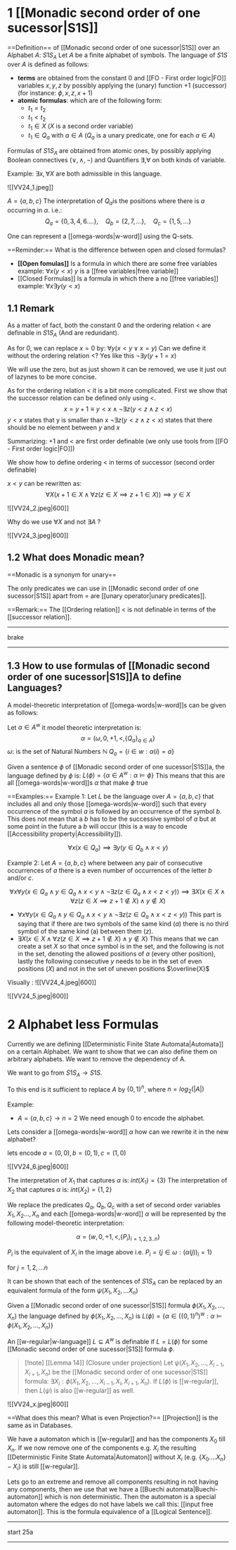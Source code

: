 # 1 [[Monadic second order of one sucessor|S1S]]
==Definition== of [[Monadic second order of one sucessor|S1S]] over an Alphabet $A$: $S1S_A$ 
Let $A$ be a finite alphabet of symbols. The language of $S1S$ over $A$ is defined as follows:

- __terms__ are obtained from the constant $0$ and [[FO - First order logic|FO]] variables $x,y,z$ by possibly applying the (unary) function $+1$ (successor) (for instance: $\phi,x,z,x+1$)
- __atomic formulas__: which are of the following form: 
	- $t_1=t_2$
	- $t_1<t_2$
	- $t_1 \in X$ ($X$ is a second order variable)
	- $t_1 \in Q_a$ with $a \in A$ ($Q_a$ is a unary predicate, one for each $a \in A$)

Formulas of $S1S_A$ are obtained from atomic ones, by possibly applying Boolean connectives ($\lor,\land,\neg$) and Quantifiers $\exists, \forall$ on both kinds of variable.

Example: $\exists x, \forall X$ are both admissible in this language. 

![[VV24_1.jpeg]]

$A=\{a,b,c\}$
The interpretation of $Q_a$is the positions where there is $a$ occurring in $\alpha$. i.e.:
$$Q_a=\{0,3,4,6....\},\quad Q_b=\{2,7,...\}, \quad Q_c=\{1,5,...\}$$

One can represent a [[omega-words|w-word]] using the Q-sets.

==Reminder:== What is the difference between open and closed formulas?

- __[[Open fomulas]]__ 
	Is a formula in which there are some free variables example: $\forall x (y<x)$ 
	$y$ is a [[free variables|free variable]]
- [[Closed Formulas]]
	Is a formula in which there a no [[free variables]] example: $\forall x \exists y (y<x)$

## 1.1 Remark
As a matter of fact, both the constant 0 and the ordering relation $<$ are definable in $S1S_A$ (And are redundant).

As for 0, we can replace $x=0$ by: $\forall y (x<y \lor x=y)$
Can we define it without the ordering relation $<$? Yes like this $\neg \exists y (y+1=x)$

We will use the zero, but as just shown it can be removed, we use it just out of lazynes to be more concise.

As for the ordering relation $<$ it is a bit more complicated.
First we show that the successor relation can be defined only using $<$.
$$x=y+1 \equiv y<x \land \neg \exists z (y<z \land z < x )$$
$y<x$ states that y is smaller than x
$\neg \exists z (y<z \land z < x)$ states that there should be no element between $y$ and $x$

Summarizing: $+1$ and $<$ are first order definable (we only use tools from [[FO - First order logic|FO]])

We show how to define ordering $<$ in terms of successor (second order definable)

$x<y$ can be rewritten as:
$$\forall X (x+1 \in X \land \forall z (z \in X \implies z+1 \in X )) \implies y \in X $$

![[VV24_2.jpeg|600]]

Why do we use $\forall X$ and not $\exists A$ ?

![[VV24_3.jpeg|600]]


## 1.2 What does Monadic mean?
==Monadic is a synonym for unary==

The only predicates we can use in [[Monadic second order of one sucessor|S1S]] apart from = are [[unary operator|unary predicates]].

==Remark:== The [[Ordering relation]]  $<$ is not definable  in terms of the [[successor relation]].

---
brake

---

## 1.3 How to use formulas of [[Monadic second order of one sucessor|S1S]]A to define Languages?
A model-theoretic interpretation of [[omega-words|w-word]]s can be given as follows:

Let $\alpha \in A^w$ it model theoretic interpretation is: 
$$\alpha = (\omega,0,+1,<,\{Q_a\}_{a \in A}\}$$
$\omega:$ is the set of Natural Numbers $\mathbb{N}$ 
$Q_a=\{i \in w : \alpha(i)=a \}$

Given a sentence $\phi$ of [[Monadic second order of one sucessor|S1S]]a, the language defined by $\phi$ is:
$L(\phi)=\{ \alpha \in A^w: \alpha \models \phi\}$ 
This means that this are all [[omega-words|w-word]]s $\alpha$ that make $\phi$ true

==Examples:==
Example 1:
Let $L$ be the language over $A=\{a,b,c\}$ that includes all and only those [[omega-words|w-word]] such that every occurrence of the symbol $a$  is followed by an occurrence of the symbol $b$. This does not mean that a $b$ has to be the successive symbol of $a$ but at some point in the future a $b$ will occur (this is a way to encode [[Accessibility property|Accessibility]]).

$$\forall x (x \in Q_a) \implies \exists y (y \in Q_b \land x<y)$$

Example 2:
Let $A=\{a,b,c\}$ where between any pair of consecutive occurrences of $a$ there is a even number of occurrences of the  letter $b$ and/or $c$.

$$\forall x \forall y (x \in Q_a \land y \in Q_a \land x < y \land \neg \exists z (z \in Q_a  \land x<z<y) ) \implies \exists X (x \in X \land \forall z (z \in X \implies z+1 \not \in X) \land y \not \in X )$$

- $\forall x \forall y (x \in Q_a \land y \in Q_a \land x < y \land \neg \exists z (z \in Q_a  \land x<z<y) )$  This part is saying that if there are two symbols of the same kind ($a$) there is no third symbol of the same kind (a) between them ($z$).
- $\exists X (x \in X \land \forall z (z \in X \implies z+1 \not \in X) \land y \not \in X )$ This means that we can create a set $X$ so that once symbol is in the set, and the following is not in the set, denoting the allowed positions of $a$ (every other position), lastly the following consecutive $y$ needs to be in the set of even positions ($X$) and not in the set of  uneven positions $\overline{X}$

Visually :
![[VV24_4.jpeg|600]]

![[VV24_5.jpeg|600]]



# 2 Alphabet less  Formulas
Currently we are defining [[Deterministic Finite State Automata|Automata]] on a certain Alphabet. We want to show that we can also define them on arbitrary alphabets. We want to remove the dependency of A.

We want to go from $S1S_A \to S1S$.

To this end is it sufficient to replace $A$ by $\{0,1\}^n$, where $n= log_2(|A|)$ 

Example:
- $A=\{a,b,c\} \to n=2$
We need enough 0 to encode the alphabet.

Lets consider a [[omega-words|w-word]] $\alpha$ how can we rewrite it in the new alphabet?

lets encode $a=(0,0),b=(0,1),c=(1,0)$

![[VV24_6.jpeg|600]]

The interpretation of $X_1$ that captures $\alpha$ is: $int(X_1)=\{3\}$
The interpretation of $X_2$ that captures $\alpha$ is: $int(X_2)=\{1,2\}$

We replace the predicates $Q_a$, $Q_b,Q_c$ with a set of second order variables $X_1,X_2...,X_n$ and each [[omega-words|w-word]] $\alpha$ will be represented by the following model-theoretic interpretation:

$$\alpha=(w,0,+1,<,\{P_i\}_{i=1,2,3..n})$$

$P_i$ is the equivalent of $X_i$ in the image above i.e.
$P_i=\{j \in \omega: (\alpha(j))_i=1\}$

for $j=1,2,...n$

It can be shown that each of the sentences of $S1S_A$ can be replaced by an equivalent formula of the form $\psi(X_1,X_2,...X_n)$ 


Given a [[Monadic second order of one sucessor|S1S]] formula $\phi(X_1,X_2,...,X_n)$ the language defined by $\phi(X_1,X_2,...,X_n)$ is $L(\phi)=\{\alpha \in (\{ 0,1\}^n)^w: \alpha \models \phi(X_1,X_2,...,X_n)\}$  

An  [[w-regular|w-language]] $L \subseteq A^w$ is definable if $L=L(\phi)$ for some [[Monadic second order of one sucessor|S1S]] formula $\phi$.

> [!note] [[Lemma 14]] (Closure under projection)
> Let $\psi(X_1,X_2,...,X_{i-1},X_{i+1},X_n)$ be the [[Monadic second order of one sucessor|S1S]] formula: $\exists X_i: \phi(X_1,X_2,...,X_{i-1},X_i,X_{i+1},X_n)$. If $L(\phi)$ is [[w-regular]], then $L(\psi)$ is also [[w-regular]] as well.

 ![[VV24_x.jpeg|600]]

==What does this mean? What is even Projection?==
[[Projection]] is the same as in Databases.

We have a automaton which is [[w-regular]] and has the components $X_0$ till $X_n$. If we now remove one of the components e.g. $X_i$ the resulting [[Deterministic Finite State Automata|Automaton]] without $X_i$ (e.g. $\{X_0....X_n\}-X_i$) is still [[w-regular]].

Lets go to an extreme and remove all components resulting in not having any components, then we use that we have a [[Buechi automata|Buechi-automaton]] which is non deterministic. Then the automaton is a special automaton where the edges do not have labels we call this: [[input free automaton]]. This is the formula equivalence of a [[Logical Sentence]].

---
start 25a

---




